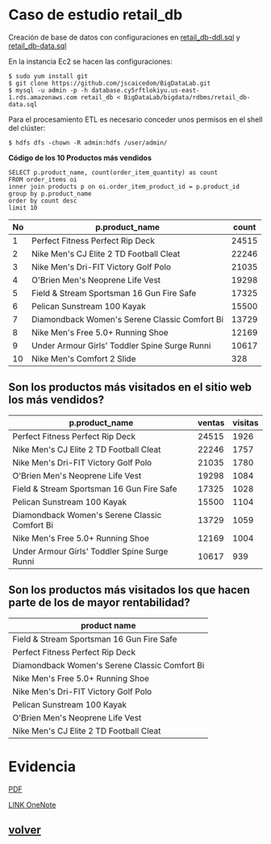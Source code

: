# Caso de estudio retail_db

Creación de base de datos con configuraciones en [retail_db-ddl.sql](https://github.com/jscaicedom/BigDataLab/blob/master/bigdata/rdbms/retail_db-ddl.sql) y [retail_db-data.sql](https://github.com/jscaicedom/BigDataLab/blob/master/bigdata/rdbms/retail_db-data.sql)

En la instancia Ec2 se hacen las configuraciones:

```
$ sudo yum install git
$ git clone https://github.com/jscaicedom/BigDataLab.git
$ mysql -u admin -p -h database.cy5rftlokiyu.us-east-1.rds.amazonaws.com retail_db < BigDataLab/bigdata/rdbms/retail_db-data.sql
```

Para el procesamiento ETL es necesario conceder unos permisos en el shell del clúster:

```
$ hdfs dfs -chown -R admin:hdfs /user/admin/
```

**Código de los 10 Productos más vendidos**

```
SELECT p.product_name, count(order_item_quantity) as count
FROM order_items oi
inner join products p on oi.order_item_product_id = p.product_id
group by p.product_name
order by count desc
limit 10
```
 
| No | p.product_name |	count |
| ----- | -------------- | ------ |
| 1 |	Perfect Fitness Perfect Rip Deck |	24515 |
| 2 |	Nike Men\'s CJ Elite 2 TD Football Cleat |	22246 |
| 3 |	Nike Men\'s Dri-FIT Victory Golf Polo	| 21035 |
| 4	| O\'Brien Men\'s Neoprene Life Vest	| 19298 | 
| 5 |	Field & Stream Sportsman 16 Gun Fire Safe |	17325 |
| 6	| Pelican Sunstream 100 Kayak	| 15500 |
| 7	| Diamondback Women\'s Serene Classic Comfort Bi |	13729 |
| 8	| Nike Men\'s Free 5.0+ Running Shoe |	12169 |
| 9	| Under Armour Girls\' Toddler Spine Surge Runni |	10617 |
| 10	| Nike Men\'s Comfort 2 Slide	| 328 |


## Son los productos más visitados en el sitio web los más vendidos?

| p.product_name |	 ventas | visitas |
| ----- | -------------- | ------ |
|	Perfect Fitness Perfect Rip Deck |	24515 | 1926 |
|	Nike Men\'s CJ Elite 2 TD Football Cleat |	22246 | 1757 |
|	Nike Men\'s Dri-FIT Victory Golf Polo	| 21035 | 1780 |
| O\'Brien Men\'s Neoprene Life Vest	| 19298 | 1084 |
|	Field & Stream Sportsman 16 Gun Fire Safe |	17325 | 1028 |
| Pelican Sunstream 100 Kayak	| 15500 | 1104 |
| Diamondback Women\'s Serene Classic Comfort Bi |	13729 | 1059 |
| Nike Men\'s Free 5.0+ Running Shoe |	12169 | 1004 |
| Under Armour Girls\' Toddler Spine Surge Runni |	10617 | 939 |


## Son los productos más visitados los que hacen parte de los de mayor rentabilidad? 

| product name |
| --------- |
| Field & Stream Sportsman 16 Gun Fire Safe |
| Perfect Fitness Perfect Rip Deck |
| Diamondback Women\'s Serene Classic Comfort Bi |
| Nike Men\'s Free 5.0+ Running Shoe |
| Nike Men\'s Dri-FIT Victory Golf Polo |
| Pelican Sunstream 100 Kayak |
| O\'Brien Men\'s Neoprene Life Vest |
| Nike Men\'s CJ Elite 2 TD Football Cleat |




# Evidencia

[PDF](https://github.com/jscaicedom/BigDataLab/blob/master/bitacoras/Lab3%20-%20Hive%20parte%202.pdf)

[LINK OneNote](https://eafit.sharepoint.com/sites/Section_ST0263-031/_layouts/15/Doc.aspx?sourcedoc={4fb201e7-5fdd-47d7-94b6-35d07c449fe7}&action=view&wd=target%28Johanna%20Sarai%20Caicedo%20Mejia%2FBig%20Bata.one%7C05843a6d-7fe5-4e7a-9600-9b969322777c%2FHive%20caso%20de%20estudio%20%28Parte%202%5C%29%7Caed9fbfe-7f98-40be-85dd-756074581ef7%2F%29)

## [volver](https://github.com/jscaicedom/BigDataLab/)
